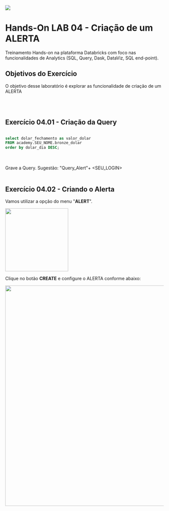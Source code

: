 <img src="https://raw.githubusercontent.com/Databricks-BR/lab_sql/main/images/header_handson_sql.png">

# Hands-On LAB 04 - Criação de um ALERTA

Treinamento Hands-on na plataforma Databricks com foco nas funcionalidades de Analytics (SQL, Query, Dask, DataViz, SQL end-point).


## Objetivos do Exercício

O objetivo desse laboratório é explorar as funcionalidade de criação de um ALERTA</br>

</br></br>

## Exercício 04.01 - Criação da Query

``` sql

select dolar_fechamento as valor_dolar
FROM academy.SEU_NOME.bronze_dolar
order by dolar_dia DESC;


```
</br></br>
Grave a Query.  Sugestão:  "Query_Alert"+ <SEU_LOGIN>
</br></br>


## Exercício 04.02 - Criando o Alerta

Vamos utilizar a opção do menu  "**ALERT**".

<img src="https://raw.githubusercontent.com/Databricks-BR/lab_sql/main/images/lab04_1.png" style="height: 200px;">


Clique no botão **CREATE** e configure o ALERTA conforme abaixo:

<img src="https://raw.githubusercontent.com/Databricks-BR/lab_sql/main/images/lab04_2.png" style="height: 700px;">


